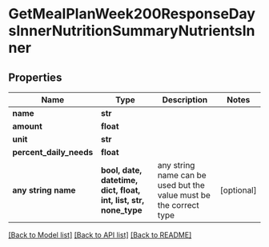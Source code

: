 # GetMealPlanWeek200ResponseDaysInnerNutritionSummaryNutrientsInner


## Properties
Name | Type | Description | Notes
------------ | ------------- | ------------- | -------------
**name** | **str** |  | 
**amount** | **float** |  | 
**unit** | **str** |  | 
**percent_daily_needs** | **float** |  | 
**any string name** | **bool, date, datetime, dict, float, int, list, str, none_type** | any string name can be used but the value must be the correct type | [optional]

[[Back to Model list]](../README.md#documentation-for-models) [[Back to API list]](../README.md#documentation-for-api-endpoints) [[Back to README]](../README.md)


